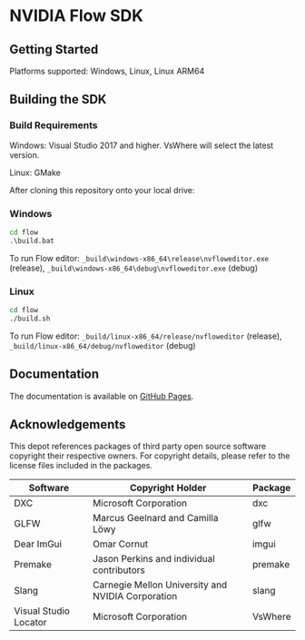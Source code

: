 # NVIDIA Flow SDK

## Getting Started

Platforms supported: Windows, Linux, Linux ARM64


## Building the SDK

### Build Requirements

Windows: Visual Studio 2017 and higher. VsWhere will select the latest version.

Linux: GMake

After cloning this repository onto your local drive:

### Windows
```bat
cd flow
.\build.bat
```
To run Flow editor: `_build\windows-x86_64\release\nvfloweditor.exe` (release), `_build\windows-x86_64\debug\nvfloweditor.exe` (debug) 

### Linux
```sh
cd flow
./build.sh
```
To run Flow editor: `_build/linux-x86_64/release/nvfloweditor` (release), `_build/linux-x86_64/debug/nvfloweditor` (debug) 

## Documentation

The documentation is available on [GitHub Pages](https://nvidia-omniverse.github.io/PhysX/flow/index.html).

## Acknowledgements

This depot references packages of third party open source software copyright their respective owners.
For copyright details, please refer to the license files included in the packages.


| Software              | Copyright Holder                                  | Package |
| --------------------- | ------------------------------------------------- | ------- |
| DXC                   | Microsoft Corporation                             | dxc     |
| GLFW                  | Marcus Geelnard and Camilla Löwy                  | glfw    |
| Dear ImGui            | Omar Cornut                                       | imgui   |
| Premake               | Jason Perkins and individual contributors         | premake |
| Slang                 | Carnegie Mellon University and NVIDIA Corporation | slang   |
| Visual Studio Locator | Microsoft Corporation                             | VsWhere |
